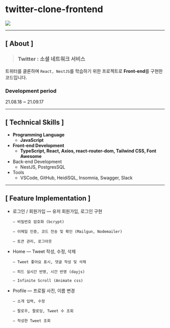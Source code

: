 # twitter-clone-frontend

<img src="https://user-images.githubusercontent.com/79898245/154642388-eec9ffc2-7fb2-4433-96aa-2c86fbf2f14c.png">

---

## **[ About ]**
> ### **Twitter : 소셜 네트워크 서비스**

트위터를 클론하며 `React, NestJS`를 학습하기 위한 프로젝트로 **Front-end**를 구현한 코드입니다.

### Development period
21.08.18 ~ 21.09.17

---

## **[ Technical Skills ]**

*   **Programming Language**
    *   **JavaScript**
*   **Front-end Development**
    *   **TypeScript, React, Axios, react-router-dom, Tailwind CSS, Font Awesome**
*   Back-end Development
    *   NestJS, PostgresSQL
*   Tools
    *   VSCode, GitHub, HeidiSQL, Insomnia, Swagger, Slack

---

## **[ Feature Implementation ]**
- 로그인 / 회원가입
      — 유저 회원가입, 로그인 구현
    
      — 비밀번호 암호화 (bcrypt)
      
      — 이메일 인증, 코드 전송 및 확인 (Mailgun, Nodemailer)
      
      — 토큰 관리, 로그아웃

- Home
      — Tweet 작성, 수정, 삭제
      
      — Tweet 좋아요 표시, 댓글 작성 및 삭제
      
      — 피드 실시간 반영, 시간 반영 (dayjs)
    
      — Infinite Scroll (Animate css)

- Profile
      — 프로필 사진, 이름 변경
    
      — 소개 입력, 수정
      
      — 팔로우, 팔로잉, Tweet 수 조회
      
      — 작성한 Tweet 조회
